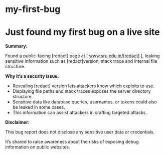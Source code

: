 # my-first-bug
# Just found my first bug on a live site

**Summary:**

Found a public-facing [redact] page at [ www.sru.edu.in/[redact] ], leaking sensitive information such as [redact]version, stack trace and internal file structure.

**Why it’s a security issue:**

- Revealing [redact] version lets attackers know which exploits to use.
- Displaying file paths and stack traces exposes the server directory structure.
- Sensitive data like database queries, usernames, or tokens could also be leaked in some cases.
- This information can assist attackers in crafting targeted attacks.

**Disclaimer:**

This bug report does not disclose any sensitive user data or credentials.

It’s shared to raise awareness about the risks of exposing debug information on public websites.
